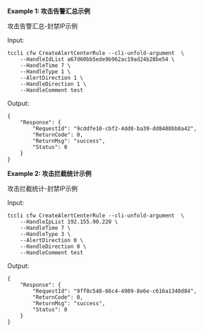 **Example 1: 攻击告警汇总示例**

攻击告警汇总-封禁IP示例

Input: 

```
tccli cfw CreateAlertCenterRule --cli-unfold-argument  \
    --HandleIdList a67d60bb5ede9b962ac19ad24b28be54 \
    --HandleTime 7 \
    --HandleType 1 \
    --AlertDirection 1 \
    --HandleDirection 1 \
    --HandleComment test
```

Output: 
```
{
    "Response": {
        "RequestId": "9cddfe10-cbf2-4dd8-ba39-dd8488bb8a42",
        "ReturnCode": 0,
        "ReturnMsg": "success",
        "Status": 0
    }
}
```

**Example 2: 攻击拦截统计示例**

攻击拦截统计-封禁IP示例

Input: 

```
tccli cfw CreateAlertCenterRule --cli-unfold-argument  \
    --HandleIpList 192.155.90.220 \
    --HandleTime 7 \
    --HandleType 3 \
    --AlertDirection 0 \
    --HandleDirection 0 \
    --HandleComment test
```

Output: 
```
{
    "Response": {
        "RequestId": "9ff0c548-66c4-4989-8e6e-c616a1340d84",
        "ReturnCode": 0,
        "ReturnMsg": "success",
        "Status": 0
    }
}
```

